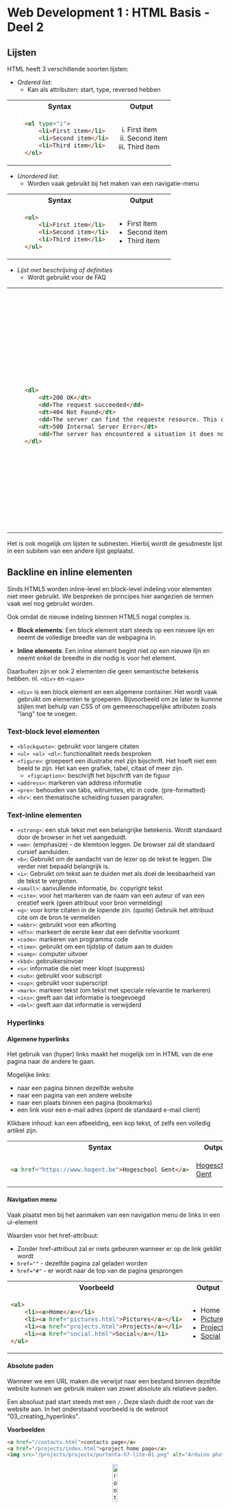 # Web Development 1 : HTML Basis - Deel 2

## Lijsten

HTML heeft 3 verschillende soorten lijsten:

- *Ordered list*:
    - Kan als attributen: start, type, reversed hebben

<table>
<tr>
<th>Syntax</th>
<th>Output</th>
</tr>
<tr>
<td>

```html
    <ol type="i">
        <li>First item</li>
        <li>Second item</li>
        <li>Third item</li>
    </ol>
```

</td>
<td>

<ol type="i">
    <li>First item</li>
    <li>Second item</li>
    <li>Third item</li>
</ol>

</td>
</tr>
</table>

- *Unordered list*:
    - Worden vaak gebruikt bij het maken van een navigatie-menu

<table>
<tr>
<th>Syntax</th>
<th>Output</th>
</tr>
<tr>
<td>

```html
    <ul>
        <li>First item</li>
        <li>Second item</li>
        <li>Third item</li>
    </ul>
```

</td>
<td>

<ul>
    <li>First item</li>
    <li>Second item</li>
    <li>Third item</li>
</ul>

</td>
</tr>
</table>

- *Lijst met beschrijving of definities*
    - Wordt gebruikt voor de FAQ

<table>
<tr>
<th>Syntax</th>
<th>Output</th>
</tr>
<tr>
<td>

```html
    <dl>
        <dt>200 OK</dt>
        <dd>The request succeeded</dd>
        <dt>404 Not Found</dt>
        <dd>The server can find the requeste resource. This code is most likely the most famous one on the internet, due to its frequent occurences</dd>
        <dt>500 Internal Server Error</dt>
        <dd>The server has encountered a situation it does not know how to handle.</dd>
    </dl>
```

</td>
<td>

 <dl>
        <dt>200 OK</dt>
        <dd>The request succeeded</dd>
        <dt>404 Not Found</dt>
        <dd>The server can find the requeste resource. This code is most likely the most famous one on the internet, due to its frequent occurences</dd>
        <dt>500 Internal Server Error</dt>
        <dd>The server has encountered a situation it does not know how to handle.</dd>
    </dl>

</td>
</tr>
</table>

Het is ook mogelijk om lijsten te subnesten. Hierbij wordt de gesubneste lijst in een subitem van een andere lijst geplaatst.

## Backline en inline elementen

Sinds HTML5 worden inline-level en block-level indeling voor elementen niet meer gebruikt. We bespreken de principes hier aangezien de termen vaak wel nog gebruikt worden.

Ook omdat de nieuwe indeling binnnen HTML5 nogal complex is.

- **Block elements**: Een block element start steeds op een nieuwe lijn en neemt de volledige breedte van de webpagina in.

- **Inline elements**: Een inline element begint niet op een nieuwe lijn en neemt enkel de breedte in die nodig is voor het element.

Daarbuiten zijn er ook 2 elementen die geen semantische betekenis hebben. nl. `<div>` en `<span>`

- `<div>` is een block element en een algemene container. Het wordt vaak gebruikt om elementen te groeperen. Bijvoorbeeld om ze later te kunnne stijlen met behulp van CSS of om gemeenschappelijke attributen zoals "lang" toe te voegen.

### Text-block level elementen

- `<blockquote>`: gebruikt voor langere citaten
- `<ul> <ol> <dl>`: functionaliteit reeds besproken
- `<figure>`: groepeert een illustratie met zijn bijschrift. Het hoeft niet een beeld te zijn. Het kan een grafiek, tabel, citaat of meer zijn.
    - `<figcaption>`: beschrijft het bijschrift van de figuur
- `<address>`: markeren van address informatie
- `<pre>`: behouden van tabs, witruimtes, etc in code. (pre-formatted)
- `<hr>`: een thematische scheiding tussen paragrafen.

### Text-inline elementen

- `<strong>`: een stuk tekst met een belangrijke betekenis. Wordt standaard door de browser in het vet aangeduidt.
- `<em>`: (emphasize) - de klemtoon leggen. De browser zal dit standaard cursief aanduiden.
- `<b>`: Gebruikt om de aandacht van de lezer op de tekst te leggen. Die verder niet bepaald belangrijk is.
- `<i>`: Gebruikt om tekst aan te duiden met als doel de leesbaarheid van de tekst te vergroten.
- `<small>`: aanvullende informatie, bv. copyright tekst
- `<cite>`: voor het markeren van de naam van een auteur of van een creatief werk (geen attribuut voor bron vermelding)
- `<q>`: voor korte citaten in de lopende zin. (quote) Gebruik het attribuut cite om de bron te vermelden
- `<abbr>`: gebruikt voor een afkorting
- `<dfn>`: markeert de eerste keer dat een definitie voorkomt
- `<code>`: markeren van programma code
- `<time>`: gebruikt om een tijdstip of datum aan te duiden
- `<samp>`: computer uitvoer
- `<kbd>`: gebruikersinvoer
- `<s>`: informatie die niet meer klopt (suppress)
- `<sub>`: gebruikt voor subscript
- `<sup>`: gebruikt voor superscript
- `<mark>`: markeer tekst (om tekst met speciale relevantie te markeren)
- `<ins>`: geeft aan dat informatie is toegevoegd
- `<del>`: geeft aan dat informatie is verwijderd

### Hyperlinks

#### Algemene hyperlinks

Het gebruik van (hyper) links maakt het mogelijk om in HTML van de ene pagina naar de andere te gaan.

Mogelijke links:

- naar een pagina binnen dezelfde website
- naar een pagina van een andere website
- naar een plaats binnen een pagina (bookmarks)
- een link voor een e-mail adres (opent de standaard e-mail client)

Klikbare inhoud: kan een afbeelding, een kop tekst, of zelfs een volledig artikel zijn.

<table>
<tr>
<th>Syntax</th>
<th>Output</th>
</tr>
<tr>
<td>

```html
<a href="https://www.hogent.be">Hogeschool Gent</a>
```
</td>
<td>

<a href="https://www.hogent.be">Hogeschool Gent</a>

</td>
</tr>
</table>

#### Navigation menu

Vaak plaatst men bij het aanmaken van een navigation menu de links in een ul-element

Waarden voor het href-attribuut:

- Zonder href-attribuut zal er niets gebeuren wanneer er op de link geklikt wordt
- `href=""` - dezelfde pagina zal geladen worden
- `href="#"` - er wordt naar de top van de pagina gesprongen

<table>
<tr>
<th>Voorbeeld</th>
<th>Output</th>
</tr>
<tr>
<td>

```html
<ul>
    <li><a>Home</a></li>
    <li><a href="pictures.html">Pictures</a></li>
    <li><a href="projects.html">Projects</a></li>
    <li><a href="social.html">Social</a></li>
</ul>
```

</td>
<td>

<ul>
    <li><a>Home</a></li>
    <li><a href="pictures.html">Pictures</a></li>
    <li><a href="projects.html">Projects</a></li>
    <li><a href="social.html">Social</a></li>
</ul>

</td>
</tr>
</table>

#### Absolute paden

Wanneer we een URL maken die verwijst naar een bestand binnen dezelfde website kunnen we gebruik maken van zowel absolute als relatieve paden.

Een absoluut pad start steeds met een `/`. Deze slash duidt de root van de website aan. In het onderstaand voorbeeld is de webroot "03_creating_hyperlinks".

**Voorbeelden**

```html
<a href="/contacts.html">contacts page</a>
<a href="/projects/index.html">project home page</a>
<img src="/projects/projectx/portenta-h7-lite-01.png" alt="Arduino photo">
```

<p align='center'><img src='src/hyperlinks.png' alt='root' width='15%'></p>

#### Relatieve paden

- Wanneer het bestand in dezelfde map staat als het huidig document, is enkel de bestandsnaam nodig in het href-attribuut.

    > Voorbeeld: hyperlink vanuit index.html naar contacts.html

    ```html
    <a href="contacts.html">contacts page</a>
    ```

- Wanneer het bestand een map lager staat, noteren we een slash "`/`" voor de bestandsnaam

    > Voorbeeld: hyperlink vanuit index.html naar index.html in projects

    ```html
    <a href="projects/index.html">project homepage</a>
    ```

- Om een map hoger te bereiken (parent map) gebruik je `../` in een relatief pad staat `..` voor de parent map en `.` voor de huidige map.

    > Voorbeeld: hyperlink in projectx.html naar /projects/index.html

    ```html
    <a href="../index.html">Projects page</a>
    ```

    > Voorbeeld: hyperlink in projecty.html naar project-brief.pdf

    ```html
    <a href="../../pdfs/project-brief.pdf">project brief</a>
    ```

#### Speciale hyperlinks

- Link openen in een nieuw tabblad via het **target** attribuut

    ```html
    <a href="http://www.w3.org" target="_blank">World Wide Web Consortium</a>
    ```
- Link die het sturen van een e-mail initieert

    ```html
    <a href="mailto:webmaster@hogent.be">Mail de webmaster</a>
    <a href="mailto:webmaster@hogent.be?subject=reactie">Mail de webmaster</a>
    ```

- Link die het bellen van een telefoonnummer initieert

    ```html
    <a href="tel:+3209828282">Bel de webmaster</a>
    ```

- Link die het versturen van een sms initieert

    ```html
    <a href="sms:+3209828282">Bel de webmaster</a>
    ```

- Een pdf weergeven of downloaden
    - weergeven in de browser: 
    
    ```html
    <a href="./pdf/h05.pdf">pdf van hoofdstuk 5</a>
    ```
    - bestand downloaden:

    ```html
    <a href="./pdf/h05.pdf" download="hoofdstuk 5">pdf van hoofdstuk 5</a>
    ```

#### Richtlijnen hyperlinks

- Hyperlinks moeten herkenbaar zijn
- De hypertekst moet:
    - het doel van de link voldoende duidelijke maken
    - informatief, wanneer het buiten de context wordt gelezen. Geen technisch verhaal over hoe de link werkt
- Onderstreep tekst niet als het geen hyperlink is

### Bookmark - links

Het is ook mogelijk om te linken naar een specifiek doel (document fragment) van een HTML document in plaats van naar het begin van het HTML document.

Om dit te doen moet je eerst een specifiek deel (=bladwijzer/bookmark) aanduiden. Je doet dit door een **id**-attribuut toe te kennen aan het element waarnaar je wilt linken. Dikwijls zal dit een heading element zijn.

```html
<h2 id="Mailing_address">Mailing Address</h2>
```

Om dan te linken naar het specifieke id voeg je op het einde van de url een #-teken toe gevolgd door het id.

```html
<a href="contacts.html#Mailing_address">mailing address</a>
```

Links binnen eenzelfde pagina komen vaak voor bij pagina's meet veel content of bij Single Page Applications. Alle content wordt in één keer geladen, maar is daarom nog niet helemaal zichtbaar.

Als je links maakt binnen eenzelfde pagina mag je de bestandsnaam weglaten. De url start dan met een #. Om een effect te kunnen zien moet de pagina lang genoeg zijn. (er moet gescrolled worden)

## Paginastructuur

Voor koppen gebruiken we de heading elementen. Hierbij houden we ons aan:
- `<h1>`: hoofdonderwerp, meestal de paginatitel. Meestal 1 h1-element per pagina
- `<h2>`: een ondertitel
- `<h3>`: tussen kopjes
- ...

HTML5 bevat elementen om de pagina in logische blokken in te delen.

<table align="center">
<tr>
<th>PRE HTML5</th>
<th>HTML5</th>
</tr>
<tr>
<td>

```html
<div id="header">
```
</td>
<td>

```html
<header>
```
</td>
</tr>
<tr>
<td>

```html
<div id="navigatie">
```
</td>
<td>

```html
<nav>
```
</td>
</tr>
<tr>
<td>

```html
<div id="main">
```
</td>
<td>

```html
<main>
```
</td>
</tr>
<tr>
<td>

```html
<div id="artikel">
```
</td>
<td>

```html
<article>
```
</td>
</tr>
<tr>
<td>

```html
<div id="kolomrechts">
```
</td>
<td>

```html
<aside>
```
</td>
</tr>
<tr>
<td>

```html
<div id="footer">
```
</td>
<td>

```html
<footer>
```
</td>
</tr>
</table>

- `<article>` - voor een zelfstandig stuk inhoud, dat onafhankelijk te hergebruiken is
- `<section>` - voor een onderdeel van een pagina waarvoor geen meer specifiek element is
- `<nav>` - voor de hoofdnavigatie
- `<aside>`- voor de 'zijdelingse' informatie
- `<header>` - voor het kopgedeelte
- `<footer>` - voor het footer gedeelte

<p align='center'><img src='src/logical_html5_layout.png' alt='Logical HTML5 page layout' width='50%'></p>
